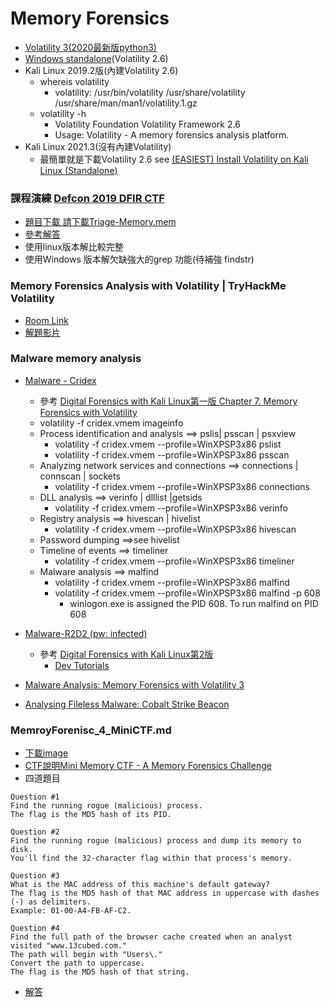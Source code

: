 # Memory Forensics
- [Volatility 3(2020最新版python3)]()
- [Windows standalone](https://www.volatilityfoundation.org/releases)(Volatility 2.6)
- Kali Linux 2019.2版(內建Volatility 2.6)
  - whereis volatility
    - volatility: /usr/bin/volatility /usr/share/volatility /usr/share/man/man1/volatility.1.gz
  - volatility -h
    - Volatility Foundation Volatility Framework 2.6
    - Usage: Volatility - A memory forensics analysis platform.
- Kali Linux 2021.3(沒有內建Volatility)
  - 最簡單就是下載Volatility 2.6 see [(EASIEST) Install Volatility on Kali Linux (Standalone)](https://www.youtube.com/watch?v=iJzndSbkN4Y)

### 課程演練 [Defcon 2019 DFIR CTF](https://defcon2019.ctfd.io/challenges) 
- [題目下載 請下載Triage-Memory.mem](https://drive.google.com/drive/folders/1JwK8duNnrh12fo9J_02oQCz8HlILKAdW)
- [參考解答](https://www.jaiminton.com/Defcon/DFIR-2019/)
- 使用linux版本解比較完整
- 使用Windows 版本解欠缺強大的grep 功能(待補強 findstr)
### Memory Forensics Analysis with Volatility | TryHackMe Volatility
- [Room Link](https://tryhackme.com/room/bpvolatility)
- [解題影片](https://www.youtube.com/watch?v=Ha-TXEvSAIM)

### Malware memory analysis

- [Malware - Cridex](https://github.com/volatilityfoundation/volatility/wiki/Memory-Samples)
  - 參考 [Digital Forensics with Kali Linux第一版 Chapter 7. Memory Forensics with Volatility](https://subscription.packtpub.com/book/networking-and-servers/9781788625005/7/ch07lvl1sec49/using-volatility-in-kali-linux) 
  - volatility -f cridex.vmem imageinfo
  - Process identification and analysis  ==> pslis| psscan | psxview
    - volatility -f cridex.vmem --profile=WinXPSP3x86  pslist
    - volatility -f cridex.vmem --profile=WinXPSP3x86  psscan
  - Analyzing network services and connections ==> connections | connscan | sockets
    - volatility -f cridex.vmem --profile=WinXPSP3x86 connections
  - DLL analysis ==> verinfo | dlllist |getsids
    - volatility -f cridex.vmem --profile=WinXPSP3x86 verinfo
  - Registry analysis ==> hivescan | hivelist
    - volatility -f cridex.vmem --profile=WinXPSP3x86 hivescan
  - Password dumping ==>see hivelist
  - Timeline of events ==> timeliner
    - volatility -f cridex.vmem --profile=WinXPSP3x86 timeliner
  - Malware analysis  ==> malfind
    - volatility -f cridex.vmem --profile=WinXPSP3x86 malfind
    - volatility -f cridex.vmem --profile=WinXPSP3x86 malfind -p 608
      - winlogon.exe is assigned the PID 608. To run malfind on PID 608

- [Malware-R2D2 (pw: infected)](https://github.com/volatilityfoundation/volatility/wiki/Memory-Samples)
  - 參考 [Digital Forensics with Kali Linux第2版](https://subscription.packtpub.com/book/security/9781838640804/10/ch10lvl1sec54/downloading-test-images-for-use-with-volatility) 
    - [Dev Tutorials](https://goois.net/chapter-7-memory-forensics-with-volatility-digital-forensics-with-kali-linux-second-edition.html)

- [Malware Analysis: Memory Forensics with Volatility 3](https://newtonpaul.com/malware-analysis-memory-forensics-with-volatility-3/)
- [Analysing Fileless Malware: Cobalt Strike Beacon](https://newtonpaul.com/analysing-fileless-malware-cobalt-strike-beacon/)
### MemroyForenisc_4_MiniCTF.md

- [下載image](https://drive.google.com/drive/folders/1E-i2RTUBXBGUd_Xz0k67kFOpHcr6WX8J)
- [CTF說明Mini Memory CTF - A Memory Forensics Challenge](https://www.youtube.com/watch?v=JuEv8UleO0U)
- 四道題目
```
Question #1
Find the running rogue (malicious) process. 
The flag is the MD5 hash of its PID.

Question #2
Find the running rogue (malicious) process and dump its memory to disk. 
You'll find the 32-character flag within that process's memory.

Question #3
What is the MAC address of this machine's default gateway? 
The flag is the MD5 hash of that MAC address in uppercase with dashes (-) as delimiters. 
Example: 01-00-A4-FB-AF-C2.

Question #4
Find the full path of the browser cache created when an analyst visited "www.13cubed.com." 
The path will begin with "Users\." 
Convert the path to uppercase. 
The flag is the MD5 hash of that string.
```
- [解答](https://www.13cubed.com/downloads/mini_memory_ctf_solutions_guide.pdf)
